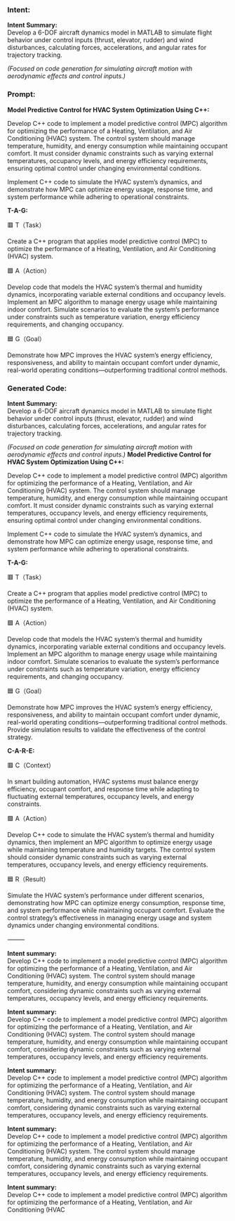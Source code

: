 ### Intent:
**Intent Summary:**  
Develop a 6-DOF aircraft dynamics model in MATLAB to simulate flight behavior under control inputs (thrust, elevator, rudder) and wind disturbances, calculating forces, accelerations, and angular rates for trajectory tracking.  

*(Focused on code generation for simulating aircraft motion with aerodynamic effects and control inputs.)*

### Prompt:
**Model Predictive Control for HVAC System Optimization Using C++:**

Develop C++ code to implement a model predictive control (MPC) algorithm for optimizing the performance of a Heating, Ventilation, and Air Conditioning (HVAC) system. The control system should manage temperature, humidity, and energy consumption while maintaining occupant comfort. It must consider dynamic constraints such as varying external temperatures, occupancy levels, and energy efficiency requirements, ensuring optimal control under changing environmental conditions.

Implement C++ code to simulate the HVAC system’s dynamics, and demonstrate how MPC can optimize energy usage, response time, and system performance while adhering to operational constraints.

**T-A-G:**

🟥 T（Task）

Create a C++ program that applies model predictive control (MPC) to optimize the performance of a Heating, Ventilation, and Air Conditioning (HVAC) system.

🟩 A（Action）

Develop code that models the HVAC system’s thermal and humidity dynamics, incorporating variable external conditions and occupancy levels. Implement an MPC algorithm to manage energy usage while maintaining indoor comfort. Simulate scenarios to evaluate the system’s performance under constraints such as temperature variation, energy efficiency requirements, and changing occupancy.

🟦 G（Goal）

Demonstrate how MPC improves the HVAC system’s energy efficiency, responsiveness, and ability to maintain occupant comfort under dynamic, real-world operating conditions—outperforming traditional control methods.

### Generated Code:
**Intent Summary:**  
Develop a 6-DOF aircraft dynamics model in MATLAB to simulate flight behavior under control inputs (thrust, elevator, rudder) and wind disturbances, calculating forces, accelerations, and angular rates for trajectory tracking.  

*(Focused on code generation for simulating aircraft motion with aerodynamic effects and control inputs.)*
**Model Predictive Control for HVAC System Optimization Using C++:**

Develop C++ code to implement a model predictive control (MPC) algorithm for optimizing the performance of a Heating, Ventilation, and Air Conditioning (HVAC) system. The control system should manage temperature, humidity, and energy consumption while maintaining occupant comfort. It must consider dynamic constraints such as varying external temperatures, occupancy levels, and energy efficiency requirements, ensuring optimal control under changing environmental conditions.

Implement C++ code to simulate the HVAC system’s dynamics, and demonstrate how MPC can optimize energy usage, response time, and system performance while adhering to operational constraints.

**T-A-G:**

🟥 T（Task）

Create a C++ program that applies model predictive control (MPC) to optimize the performance of a Heating, Ventilation, and Air Conditioning (HVAC) system.

🟩 A（Action）

Develop code that models the HVAC system’s thermal and humidity dynamics, incorporating variable external conditions and occupancy levels. Implement an MPC algorithm to manage energy usage while maintaining indoor comfort. Simulate scenarios to evaluate the system’s performance under constraints such as temperature variation, energy efficiency requirements, and changing occupancy.

🟦 G（Goal）

Demonstrate how MPC improves the HVAC system’s energy efficiency, responsiveness, and ability to maintain occupant comfort under dynamic, real-world operating conditions—outperforming traditional control methods. Provide simulation results to validate the effectiveness of the control strategy.

**C-A-R-E:**

🟥 C（Context）

In smart building automation, HVAC systems must balance energy efficiency, occupant comfort, and response time while adapting to fluctuating external temperatures, occupancy levels, and energy constraints.

🟩 A（Action）

Develop C++ code to simulate the HVAC system’s thermal and humidity dynamics, then implement an MPC algorithm to optimize energy usage while maintaining temperature and humidity targets. The control system should consider dynamic constraints such as varying external temperatures, occupancy levels, and energy efficiency requirements.

🟦 R（Result）

Simulate the HVAC system’s performance under different scenarios, demonstrating how MPC can optimize energy consumption, response time, and system performance while maintaining occupant comfort. Evaluate the control strategy’s effectiveness in managing energy usage and system dynamics under changing environmental conditions.

⸻

**Intent summary:**  
Develop C++ code to implement a model predictive control (MPC) algorithm for optimizing the performance of a Heating, Ventilation, and Air Conditioning (HVAC) system. The control system should manage temperature, humidity, and energy consumption while maintaining occupant comfort, considering dynamic constraints such as varying external temperatures, occupancy levels, and energy efficiency requirements.

**Intent summary:**  
Develop C++ code to implement a model predictive control (MPC) algorithm for optimizing the performance of a Heating, Ventilation, and Air Conditioning (HVAC) system. The control system should manage temperature, humidity, and energy consumption while maintaining occupant comfort, considering dynamic constraints such as varying external temperatures, occupancy levels, and energy efficiency requirements.

**Intent summary:**  
Develop C++ code to implement a model predictive control (MPC) algorithm for optimizing the performance of a Heating, Ventilation, and Air Conditioning (HVAC) system. The control system should manage temperature, humidity, and energy consumption while maintaining occupant comfort, considering dynamic constraints such as varying external temperatures, occupancy levels, and energy efficiency requirements.

**Intent summary:**  
Develop C++ code to implement a model predictive control (MPC) algorithm for optimizing the performance of a Heating, Ventilation, and Air Conditioning (HVAC) system. The control system should manage temperature, humidity, and energy consumption while maintaining occupant comfort, considering dynamic constraints such as varying external temperatures, occupancy levels, and energy efficiency requirements.

**Intent summary:**  
Develop C++ code to implement a model predictive control (MPC) algorithm for optimizing the performance of a Heating, Ventilation, and Air Conditioning (HVAC
